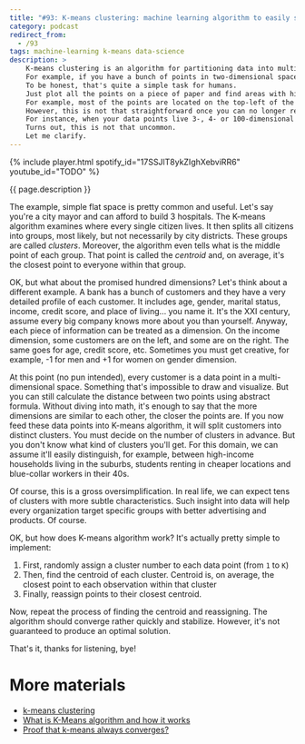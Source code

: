 ```yaml
---
title: "#93: K-means clustering: machine learning algorithm to easily split observations into multiple buckets"
category: podcast
redirect_from:
  - /93
tags: machine-learning k-means data-science
description: >
    K-means clustering is an algorithm for partitioning data into multiple, non-overlapping buckets.
    For example, if you have a bunch of points in two-dimensional space, this algorithm can easily find concentrated clusters of points.
    To be honest, that's quite a simple task for humans.
    Just plot all the points on a piece of paper and find areas with higher density.
    For example, most of the points are located on the top-left of the plane, some at the bottom and a few at the centre-right.
    However, this is not that straightforward once you can no longer rely on graphical representation.
    For instance, when your data points live 3-, 4- or 100-dimensional space.
    Turns out, this is not that uncommon.
    Let me clarify.
---
```


{% include player.html spotify_id="17SSJlT8ykZIghXebviRR6" youtube_id="TODO" %}

{{ page.description }}

The example, simple flat space is pretty common and useful.
Let's say you're a city mayor and can afford to build 3 hospitals.
The K-means algorithm examines where every single citizen lives.
It then splits all citizens into groups, most likely, but not necessarily by city districts.
These groups are called _clusters_.
Moreover, the algorithm even tells what is the middle point of each group.
That point is called the _centroid_ and, on average, it's the closest point to everyone within that group.

OK, but what about the promised hundred dimensions?
Let's think about a different example.
A bank has a bunch of customers and they have a very detailed profile of each customer.
It includes age, gender, marital status, income, credit score, and place of living... you name it.
It's the XXI century, assume every big company knows more about you than yourself.
Anyway, each piece of information can be treated as a dimension.
On the income dimension, some customers are on the left, and some are on the right.
The same goes for age, credit score, etc.
Sometimes you must get creative, for example, -1 for men and +1 for women on gender dimension.

At this point (no pun intended), every customer is a data point in a multi-dimensional space.
Something that's impossible to draw and visualize.
But you can still calculate the distance between two points using abstract formula.
Without diving into math, it's enough to say that the more dimensions are similar to each other, the closer the points are.
If you now feed these data points into K-means algorithm, it will split customers into distinct clusters.
You must decide on the number of clusters in advance.
But you don't know what kind of clusters you'll get.
For this domain, we can assume it'll easily distinguish, for example, between high-income households living in the suburbs, students renting in cheaper locations and blue-collar workers in their 40s.

Of course, this is a gross oversimplification.
In real life, we can expect tens of clusters with more subtle characteristics.
Such insight into data will help every organization target specific groups with better advertising and products.
Of course.

OK, but how does K-means algorithm work?
It's actually pretty simple to implement:

1. First, randomly assign a cluster number to each data point (from `1` to `K`)
2. Then, find the centroid of each cluster. Centroid is, on average, the closest point to each observation within that cluster
3. Finally, reassign points to their closest centroid.

Now, repeat the process of finding the centroid and reassigning.
The algorithm should converge rather quickly and stabilize.
However, it's not guaranteed to produce an optimal solution.

That's it, thanks for listening, bye!

# More materials

* [k-means clustering](https://en.wikipedia.org/wiki/K-means_clustering)
* [What is K-Means algorithm and how it works](https://towardsmachinelearning.org/k-means/)
* [Proof that k-means always converges?](https://stackoverflow.com/questions/33594749/proof-that-k-means-always-converges)
